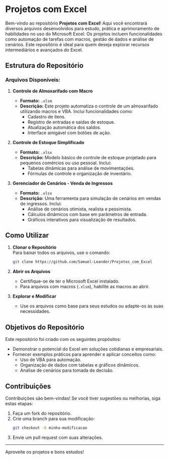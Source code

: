 # Projetos com Excel

Bem-vindo ao repositório **Projetos com Excel**! Aqui você encontrará diversos arquivos desenvolvidos para estudo, prática e aprimoramento de habilidades no uso do Microsoft Excel. Os projetos incluem funcionalidades como automação de tarefas com macros, gestão de dados e análise de cenários. Este repositório é ideal para quem deseja explorar recursos intermediários e avançados do Excel.

## Estrutura do Repositório

### Arquivos Disponíveis:

1. **Controle de Almoxarifado com Macro**  
   - **Formato:** `.xlsm`  
   - **Descrição:** Este projeto automatiza o controle de um almoxarifado utilizando macros e VBA. Inclui funcionalidades como:
     - Cadastro de itens.
     - Registro de entradas e saídas de estoque.
     - Atualização automática dos saldos.
     - Interface amigável com botões de ação.

2. **Controle de Estoque Simplificado**  
   - **Formato:** `.xlsx`  
   - **Descrição:** Modelo básico de controle de estoque projetado para pequenos comércios ou uso pessoal. Inclui:
     - Tabelas dinâmicas para análise de movimentações.
     - Fórmulas de controle e organização de inventário.

3. **Gerenciador de Cenários - Venda de Ingressos**  
   - **Formato:** `.xlsx`  
   - **Descrição:** Uma ferramenta para simulação de cenários em vendas de ingressos. Inclui:
     - Análise de cenários otimista, realista e pessimista.
     - Cálculos dinâmicos com base em parâmetros de entrada.
     - Gráficos interativos para visualização de resultados.

## Como Utilizar

1. **Clonar o Repositório**  
   Para baixar todos os arquivos, use o comando:
   ```bash
   git clone https://github.com/Samuel-Leander/Projetos_com_Excel
   ```

2. **Abrir os Arquivos**  
   - Certifique-se de ter o Microsoft Excel instalado.
   - Para arquivos com macros (`.xlsm`), habilite as macros ao abrir.

3. **Explorar e Modificar**  
   - Use os arquivos como base para seus estudos ou adapte-os às suas necessidades.

## Objetivos do Repositório

Este repositório foi criado com os seguintes propósitos:
- Demonstrar o potencial do Excel em soluções cotidianas e empresariais.
- Fornecer exemplos práticos para aprender e aplicar conceitos como:
  - Uso de VBA para automação.
  - Organização de dados com tabelas e gráficos dinâmicos.
  - Análise de cenários para tomada de decisão.

## Contribuições

Contribuições são bem-vindas! Se você tiver sugestões ou melhorias, siga estas etapas:
1. Faça um fork do repositório.
2. Crie uma branch para sua modificação:
   ```bash
   git checkout -b minha-modificacao
   ```
3. Envie um pull request com suas alterações.
---
Aproveite os projetos e bons estudos!


